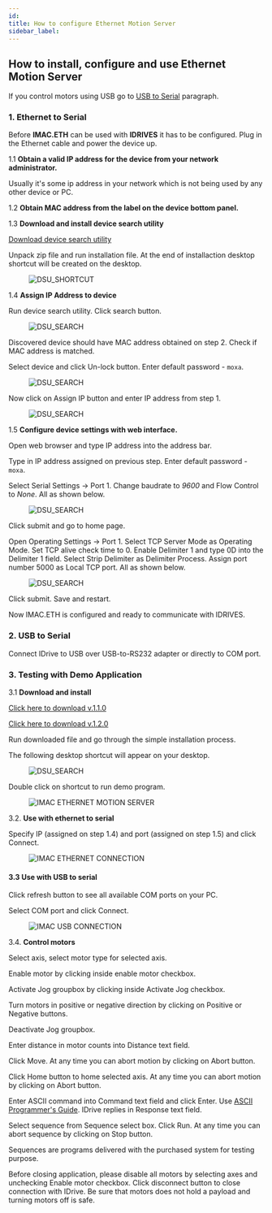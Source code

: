 ```yaml
---
id: 
title: How to configure Ethernet Motion Server
sidebar_label:
---
```


## How to install, configure and use Ethernet Motion Server

If you control motors using USB go to [USB to Serial](#3.3-Use-with-USB-to-serial) paragraph.

### 1. Ethernet to Serial

Before **IMAC.ETH** can be used with **IDRIVES** it has to be configured. Plug in the Ethernet cable and power the device up.

1.1 **Obtain a valid IP address for the device from your network administrator.**

Usually it's some ip address in your network which is not being used by any other device or PC.

1.2 **Obtain MAC address from the label on the device bottom panel.**

1.3 **Download and install device search utility**

[Download device search utility](https://onedrive.live.com/download?cid=F106C188C03C5E38&resid=F106C188C03C5E38%2168229&authkey=ABzWeAkdUtFphJ4)

Unpack zip file and run installation file. At the end of installaction desktop shortcut will be created on the desktop.

<figure>
  <img src="assets/eth/dsu1.jpg" alt="DSU_SHORTCUT" />
</figure>

1.4 **Assign IP Address to device**

Run device search utility. Click search button.

<figure>
  <img src="assets/eth/dsu2.jpg" alt="DSU_SEARCH" />
</figure>

Discovered device should have MAC address obtained on step 2. Check if MAC address is matched.

Select device and click Un-lock button. Enter default password - `moxa`.

<figure>
  <img src="assets/eth/dsu3.jpg" alt="DSU_SEARCH" />
</figure>

Now click on Assign IP button and enter IP address from step 1.

<figure>
  <img src="assets/eth/dsu4.jpg" alt="DSU_SEARCH" />
</figure>

1.5 **Configure device settings with web interface.** 

Open web browser and type IP address into the address bar.

Type in IP address assigned on previous step. Enter default password - `moxa`.

Select Serial Settings -> Port 1. Change baudrate to *9600* and Flow Control to *None*. All as shown below.

<figure>
  <img src="assets/eth/dsu5.jpg" alt="DSU_SEARCH" />
</figure>

Click submit and go to home page.

Open Operating Settings -> Port 1. Select TCP Server Mode as Operating Mode. Set TCP alive check time to 0. Enable Delimiter 1 and type 0D into the Delimiter 1 field. Select Strip Delimiter as Delimiter Process. Assign port number 5000 as Local TCP port. All as shown below.

<figure>
  <img src="assets/eth/dsu6.jpg" alt="DSU_SEARCH" />
</figure>

Click submit. Save and restart.

Now IMAC.ETH is configured and ready to communicate with IDRIVES.

### 2. USB to Serial

Connect IDrive to USB over USB-to-RS232 adapter or directly to COM port.

### 3. Testing with Demo Application

3.1 **Download and install**

[Click here to download v.1.1.0](https://onedrive.live.com/download?cid=F106C188C03C5E38&resid=F106C188C03C5E38%2168261&authkey=AIGwTg9A4VsYclA)

[Click here to download v.1.2.0](https://onedrive.live.com/download?cid=F106C188C03C5E38&resid=F106C188C03C5E38%2168793&authkey=ACOloRbYC8KW2Co)

Run downloaded file and go through the simple installation process.

The following desktop shortcut will appear on your desktop.

<figure>
  <img src="assets/eth/imac-motion-client.jpg" alt="DSU_SEARCH" />
</figure>

Double click on shortcut to run demo program.

<figure>
  <img src="assets/eth/imac-ethernet-motion-server.jpg" alt="IMAC ETHERNET MOTION SERVER" />
</figure>

3.2. **Use with ethernet to serial**

Specify IP (assigned on step 1.4) and port (assigned on step 1.5) and click Connect.

<figure>
  <img src="assets/eth/ethernet-connection.jpg" alt="IMAC ETHERNET CONNECTION" />
</figure>

#### 3.3 Use with USB to serial

Click refresh button to see all available COM ports on your PC.

Select COM port and click Connect.

<figure>
  <img src="assets/eth/usb-connection.jpg" alt="IMAC USB CONNECTION" />
</figure>

3.4. **Control motors**

Select axis, select motor type for selected axis.

Enable motor by clicking inside enable motor checkbox.

Activate Jog groupbox by clicking inside Activate Jog checkbox. 

Turn motors in positive or negative direction by clicking on Positive or Negative buttons.

Deactivate Jog groupbox.

Enter distance in motor counts into Distance text field.

Click Move. At any time you can abort motion by clicking on Abort button.

Click Home button to home selected axis. At any time you can abort motion by clicking on Abort button.

Enter ASCII command into Command text field and click Enter. Use [ASCII Programmer's Guide](http://www.copleycontrols.com/wp-content/uploads/2018/02/All-ASCII_Programmers_Guide-Manual.pdf). IDrive replies in Response text field.

Select sequence from Sequence select box. Click Run. At any time you can abort sequence by clicking on Stop button.

Sequences are programs delivered with the purchased system for testing purpose.

Before closing application, please disable all motors by selecting axes and unchecking Enable motor checkbox. Click disconnect button to close connection with IDrive. Be sure that motors does not hold a payload and turning motors off is safe.